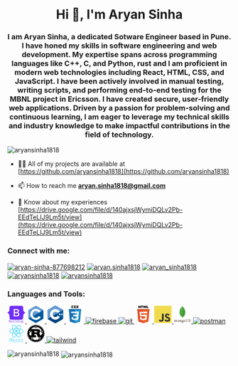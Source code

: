<h1 align="center">Hi 👋, I'm Aryan Sinha</h1>
<h3 align="center">I am Aryan Sinha, a dedicated Sotware Engineer based in Pune. I have honed my skills in software engineering and web development. My expertise spans across programming languages like C++, C, and Python, rust and I am proficient in modern web technologies including React, HTML, CSS, and JavaScript. I have been actively involved in manual testing, writing scripts, and performing end-to-end testing for the MBNL project in Ericsson. I have created secure, user-friendly web applications. Driven by a passion for problem-solving and continuous learning, I am eager to leverage my technical skills and industry knowledge to make impactful contributions in the field of technology.</h3>

<p align="left"> <img src="https://komarev.com/ghpvc/?username=aryansinha1818&label=Profile%20views&color=0e75b6&style=flat" alt="aryansinha1818" /> </p>

- 👨‍💻 All of my projects are available at [https://github.com/aryansinha1818](https://github.com/aryansinha1818)

- 📫 How to reach me **aryan.sinha1818@gmail.com**

- 📄 Know about my experiences [https://drive.google.com/file/d/140ajxsjWymiDQLv2Pb-EEdTeLIJ9Lm5t/view](https://drive.google.com/file/d/140ajxsjWymiDQLv2Pb-EEdTeLIJ9Lm5t/view)

<h3 align="left">Connect with me:</h3>
<p align="left">
<a href="https://linkedin.com/in/aryan-sinha-877698212" target="blank"><img align="center" src="https://raw.githubusercontent.com/rahuldkjain/github-profile-readme-generator/master/src/images/icons/Social/linked-in-alt.svg" alt="aryan-sinha-877698212" height="30" width="40" /></a>
<a href="https://instagram.com/aryan.sinha1818" target="blank"><img align="center" src="https://raw.githubusercontent.com/rahuldkjain/github-profile-readme-generator/master/src/images/icons/Social/instagram.svg" alt="aryan.sinha1818" height="30" width="40" /></a>
<a href="https://www.hackerrank.com/aryan_sinha1818" target="blank"><img align="center" src="https://raw.githubusercontent.com/rahuldkjain/github-profile-readme-generator/master/src/images/icons/Social/hackerrank.svg" alt="aryan_sinha1818" height="30" width="40" /></a>
<a href="https://www.leetcode.com/aryansinha1818" target="blank"><img align="center" src="https://raw.githubusercontent.com/rahuldkjain/github-profile-readme-generator/master/src/images/icons/Social/leet-code.svg" alt="aryansinha1818" height="30" width="40" /></a>
<a href="https://auth.geeksforgeeks.org/user/aryansinha1818" target="blank"><img align="center" src="https://raw.githubusercontent.com/rahuldkjain/github-profile-readme-generator/master/src/images/icons/Social/geeks-for-geeks.svg" alt="aryansinha1818" height="30" width="40" /></a>
</p>

<h3 align="left">Languages and Tools:</h3>
<p align="left"> <a href="https://getbootstrap.com" target="_blank" rel="noreferrer"> <img src="https://raw.githubusercontent.com/devicons/devicon/master/icons/bootstrap/bootstrap-plain-wordmark.svg" alt="bootstrap" width="40" height="40"/> </a> <a href="https://www.cprogramming.com/" target="_blank" rel="noreferrer"> <img src="https://raw.githubusercontent.com/devicons/devicon/master/icons/c/c-original.svg" alt="c" width="40" height="40"/> </a> <a href="https://www.w3schools.com/cpp/" target="_blank" rel="noreferrer"> <img src="https://raw.githubusercontent.com/devicons/devicon/master/icons/cplusplus/cplusplus-original.svg" alt="cplusplus" width="40" height="40"/> </a> <a href="https://www.w3schools.com/css/" target="_blank" rel="noreferrer"> <img src="https://raw.githubusercontent.com/devicons/devicon/master/icons/css3/css3-original-wordmark.svg" alt="css3" width="40" height="40"/> </a> <a href="https://firebase.google.com/" target="_blank" rel="noreferrer"> <img src="https://www.vectorlogo.zone/logos/firebase/firebase-icon.svg" alt="firebase" width="40" height="40"/> </a> <a href="https://git-scm.com/" target="_blank" rel="noreferrer"> <img src="https://www.vectorlogo.zone/logos/git-scm/git-scm-icon.svg" alt="git" width="40" height="40"/> </a> <a href="https://www.w3.org/html/" target="_blank" rel="noreferrer"> <img src="https://raw.githubusercontent.com/devicons/devicon/master/icons/html5/html5-original-wordmark.svg" alt="html5" width="40" height="40"/> </a> <a href="https://developer.mozilla.org/en-US/docs/Web/JavaScript" target="_blank" rel="noreferrer"> <img src="https://raw.githubusercontent.com/devicons/devicon/master/icons/javascript/javascript-original.svg" alt="javascript" width="40" height="40"/> </a> <a href="https://www.mongodb.com/" target="_blank" rel="noreferrer"> <img src="https://raw.githubusercontent.com/devicons/devicon/master/icons/mongodb/mongodb-original-wordmark.svg" alt="mongodb" width="40" height="40"/> </a> <a href="https://postman.com" target="_blank" rel="noreferrer"> <img src="https://www.vectorlogo.zone/logos/getpostman/getpostman-icon.svg" alt="postman" width="40" height="40"/> </a> <a href="https://reactjs.org/" target="_blank" rel="noreferrer"> <img src="https://raw.githubusercontent.com/devicons/devicon/master/icons/react/react-original-wordmark.svg" alt="react" width="40" height="40"/> </a> <a href="https://www.rust-lang.org" target="_blank" rel="noreferrer"> <img src="https://raw.githubusercontent.com/devicons/devicon/master/icons/rust/rust-plain.svg" alt="rust" width="40" height="40"/> </a> <a href="https://tailwindcss.com/" target="_blank" rel="noreferrer"> <img src="https://www.vectorlogo.zone/logos/tailwindcss/tailwindcss-icon.svg" alt="tailwind" width="40" height="40"/> </a> </p>

<p><img align="left" src="https://github-readme-stats.vercel.app/api/top-langs?username=aryansinha1818&show_icons=true&locale=en&layout=compact" alt="aryansinha1818" /></p>

<p>&nbsp;<img align="center" src="https://github-readme-stats.vercel.app/api?username=aryansinha1818&show_icons=true&locale=en" alt="aryansinha1818" /></p>
